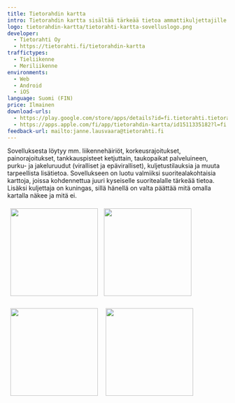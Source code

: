 ```yaml
---
title: Tietorahdin kartta
intro: Tietorahdin kartta sisältää tärkeää tietoa ammattikuljettajille ja ajojärjestelijöille. Kartan tietoja ylläpitää yli 5400 ammattikuljettajaa (3.11.2020).
logo: tietorahdin-kartta/tietorahti-kartta-sovelluslogo.png
developer:
  - Tietorahti Oy
  - https://tietorahti.fi/tietorahdin-kartta
traffictypes:
  - Tieliikenne
  - Meriliikenne
environments:
  - Web
  - Android
  - iOS
language: Suomi (FIN)
price: Ilmainen
download-urls:
  - https://play.google.com/store/apps/details?id=fi.tietorahti.tietorahdinkartta
  - https://apps.apple.com/fi/app/tietorahdin-kartta/id1511335182?l=fi
feedback-url: mailto:janne.lausvaara@tietorahti.fi
---
```


Sovelluksesta löytyy mm. liikennehäiriöt, korkeusrajoitukset, painorajoitukset,
tankkauspisteet ketjuttain, taukopaikat palveluineen, purku- ja jakeluruudut
(viralliset ja epäviralliset), kuljetustilauksia ja muuta tarpeellista
lisätietoa. Sovellukseen on luotu valmiiksi suoritealakohtaisia karttoja, joissa
kohdennettua juuri kyseiselle suoritealalle tärkeää tietoa. Lisäksi kuljettaja
on kuningas, sillä hänellä on valta päättää mitä omalla kartalla näkee ja mitä
ei.

<img src="{{ site.baseurl }}/img/tietorahdin-kartta/iPhone0.png" width="200" style="padding: 7px;"><img src="{{ site.baseurl }}/img/tietorahdin-kartta/iPhone1.png" width="200" style="padding: 7px;">

<img src="{{ site.baseurl }}/img/tietorahdin-kartta/iPhone2.png" width="200" style="padding: 7px;">
<img src="{{ site.baseurl }}/img/tietorahdin-kartta/iPhone3.png" width="200" style="padding: 7px;">
